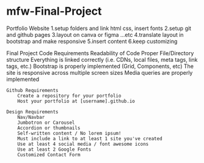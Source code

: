 # mfw-Final-Project

Portfolio Website
  1.setup folders and link html css, insert fonts
  2.setup git and github pages
  3.layout on canva or figma ...etc
  4.translate layout in bootstrap and make responsive
  5.insert content
  6.keep customizing
  
  
Final Project
    Code Requirements
        Readability of Code
        Proper File/Directory structure
        Everything is linked correctly (i.e. CDNs, local files, meta tags, link tags, etc.)
        Bootstrap is properly implemented (Grid, Components, etc)
        The site is responsive across multiple screen sizes
        Media queries are properly implemented

    Github Requirements
        Create a repository for your portfolio
        Host your portfolio at [username].github.io

    Design Requirements
        Nav/Navbar
        Jumbotron or Carousel
        Accordion or thumbnails
        Self-written content / No lorem ipsum!
        Must include a link to at least 1 site you've created
        Use at least 4 social media / font awesome icons
        Use at least 2 Google Fonts
        Customized Contact Form

